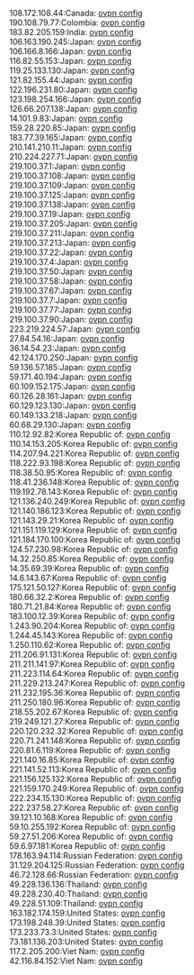 108.172.108.44:Canada: [ovpn config](vpn/108_172_108_44.ovpn)  
190.108.79.77:Colombia: [ovpn config](vpn/190_108_79_77.ovpn)  
183.82.205.159:India: [ovpn config](vpn/183_82_205_159.ovpn)  
106.163.190.245:Japan: [ovpn config](vpn/106_163_190_245.ovpn)  
106.166.8.166:Japan: [ovpn config](vpn/106_166_8_166.ovpn)  
116.82.55.153:Japan: [ovpn config](vpn/116_82_55_153.ovpn)  
119.25.133.130:Japan: [ovpn config](vpn/119_25_133_130.ovpn)  
121.82.155.44:Japan: [ovpn config](vpn/121_82_155_44.ovpn)  
122.196.231.80:Japan: [ovpn config](vpn/122_196_231_80.ovpn)  
123.198.254.166:Japan: [ovpn config](vpn/123_198_254_166.ovpn)  
126.66.207.138:Japan: [ovpn config](vpn/126_66_207_138.ovpn)  
14.101.9.83:Japan: [ovpn config](vpn/14_101_9_83.ovpn)  
159.28.220.85:Japan: [ovpn config](vpn/159_28_220_85.ovpn)  
183.77.39.165:Japan: [ovpn config](vpn/183_77_39_165.ovpn)  
210.141.210.11:Japan: [ovpn config](vpn/210_141_210_11.ovpn)  
210.224.227.71:Japan: [ovpn config](vpn/210_224_227_71.ovpn)  
219.100.37.1:Japan: [ovpn config](vpn/219_100_37_1.ovpn)  
219.100.37.108:Japan: [ovpn config](vpn/219_100_37_108.ovpn)  
219.100.37.109:Japan: [ovpn config](vpn/219_100_37_109.ovpn)  
219.100.37.125:Japan: [ovpn config](vpn/219_100_37_125.ovpn)  
219.100.37.138:Japan: [ovpn config](vpn/219_100_37_138.ovpn)  
219.100.37.19:Japan: [ovpn config](vpn/219_100_37_19.ovpn)  
219.100.37.205:Japan: [ovpn config](vpn/219_100_37_205.ovpn)  
219.100.37.211:Japan: [ovpn config](vpn/219_100_37_211.ovpn)  
219.100.37.213:Japan: [ovpn config](vpn/219_100_37_213.ovpn)  
219.100.37.22:Japan: [ovpn config](vpn/219_100_37_22.ovpn)  
219.100.37.4:Japan: [ovpn config](vpn/219_100_37_4.ovpn)  
219.100.37.50:Japan: [ovpn config](vpn/219_100_37_50.ovpn)  
219.100.37.58:Japan: [ovpn config](vpn/219_100_37_58.ovpn)  
219.100.37.67:Japan: [ovpn config](vpn/219_100_37_67.ovpn)  
219.100.37.7:Japan: [ovpn config](vpn/219_100_37_7.ovpn)  
219.100.37.77:Japan: [ovpn config](vpn/219_100_37_77.ovpn)  
219.100.37.90:Japan: [ovpn config](vpn/219_100_37_90.ovpn)  
223.219.224.57:Japan: [ovpn config](vpn/223_219_224_57.ovpn)  
27.84.54.16:Japan: [ovpn config](vpn/27_84_54_16.ovpn)  
36.14.54.23:Japan: [ovpn config](vpn/36_14_54_23.ovpn)  
42.124.170.250:Japan: [ovpn config](vpn/42_124_170_250.ovpn)  
59.136.57.185:Japan: [ovpn config](vpn/59_136_57_185.ovpn)  
59.171.40.194:Japan: [ovpn config](vpn/59_171_40_194.ovpn)  
60.109.152.175:Japan: [ovpn config](vpn/60_109_152_175.ovpn)  
60.126.28.161:Japan: [ovpn config](vpn/60_126_28_161.ovpn)  
60.129.123.130:Japan: [ovpn config](vpn/60_129_123_130.ovpn)  
60.149.133.218:Japan: [ovpn config](vpn/60_149_133_218.ovpn)  
60.68.29.130:Japan: [ovpn config](vpn/60_68_29_130.ovpn)  
110.12.92.82:Korea Republic of: [ovpn config](vpn/110_12_92_82.ovpn)  
110.14.153.205:Korea Republic of: [ovpn config](vpn/110_14_153_205.ovpn)  
114.207.94.221:Korea Republic of: [ovpn config](vpn/114_207_94_221.ovpn)  
118.222.93.198:Korea Republic of: [ovpn config](vpn/118_222_93_198.ovpn)  
118.38.50.95:Korea Republic of: [ovpn config](vpn/118_38_50_95.ovpn)  
118.41.236.148:Korea Republic of: [ovpn config](vpn/118_41_236_148.ovpn)  
119.192.78.143:Korea Republic of: [ovpn config](vpn/119_192_78_143.ovpn)  
121.136.240.249:Korea Republic of: [ovpn config](vpn/121_136_240_249.ovpn)  
121.140.186.123:Korea Republic of: [ovpn config](vpn/121_140_186_123.ovpn)  
121.143.29.21:Korea Republic of: [ovpn config](vpn/121_143_29_21.ovpn)  
121.151.119.129:Korea Republic of: [ovpn config](vpn/121_151_119_129.ovpn)  
121.184.170.100:Korea Republic of: [ovpn config](vpn/121_184_170_100.ovpn)  
124.57.230.98:Korea Republic of: [ovpn config](vpn/124_57_230_98.ovpn)  
14.32.250.85:Korea Republic of: [ovpn config](vpn/14_32_250_85.ovpn)  
14.35.69.39:Korea Republic of: [ovpn config](vpn/14_35_69_39.ovpn)  
14.6.143.67:Korea Republic of: [ovpn config](vpn/14_6_143_67.ovpn)  
175.121.50.127:Korea Republic of: [ovpn config](vpn/175_121_50_127.ovpn)  
180.66.32.2:Korea Republic of: [ovpn config](vpn/180_66_32_2.ovpn)  
180.71.21.84:Korea Republic of: [ovpn config](vpn/180_71_21_84.ovpn)  
183.100.12.39:Korea Republic of: [ovpn config](vpn/183_100_12_39.ovpn)  
1.243.90.204:Korea Republic of: [ovpn config](vpn/1_243_90_204.ovpn)  
1.244.45.143:Korea Republic of: [ovpn config](vpn/1_244_45_143.ovpn)  
1.250.110.62:Korea Republic of: [ovpn config](vpn/1_250_110_62.ovpn)  
211.206.91.131:Korea Republic of: [ovpn config](vpn/211_206_91_131.ovpn)  
211.211.141.97:Korea Republic of: [ovpn config](vpn/211_211_141_97.ovpn)  
211.223.114.64:Korea Republic of: [ovpn config](vpn/211_223_114_64.ovpn)  
211.229.213.247:Korea Republic of: [ovpn config](vpn/211_229_213_247.ovpn)  
211.232.195.36:Korea Republic of: [ovpn config](vpn/211_232_195_36.ovpn)  
211.250.180.96:Korea Republic of: [ovpn config](vpn/211_250_180_96.ovpn)  
218.55.202.67:Korea Republic of: [ovpn config](vpn/218_55_202_67.ovpn)  
219.249.121.27:Korea Republic of: [ovpn config](vpn/219_249_121_27.ovpn)  
220.120.232.32:Korea Republic of: [ovpn config](vpn/220_120_232_32.ovpn)  
220.71.241.148:Korea Republic of: [ovpn config](vpn/220_71_241_148.ovpn)  
220.81.6.119:Korea Republic of: [ovpn config](vpn/220_81_6_119.ovpn)  
221.140.16.85:Korea Republic of: [ovpn config](vpn/221_140_16_85.ovpn)  
221.141.52.113:Korea Republic of: [ovpn config](vpn/221_141_52_113.ovpn)  
221.156.125.132:Korea Republic of: [ovpn config](vpn/221_156_125_132.ovpn)  
221.159.170.249:Korea Republic of: [ovpn config](vpn/221_159_170_249.ovpn)  
222.234.15.130:Korea Republic of: [ovpn config](vpn/222_234_15_130.ovpn)  
222.237.58.27:Korea Republic of: [ovpn config](vpn/222_237_58_27.ovpn)  
39.121.10.168:Korea Republic of: [ovpn config](vpn/39_121_10_168.ovpn)  
59.10.255.192:Korea Republic of: [ovpn config](vpn/59_10_255_192.ovpn)  
59.27.51.206:Korea Republic of: [ovpn config](vpn/59_27_51_206.ovpn)  
59.6.97.181:Korea Republic of: [ovpn config](vpn/59_6_97_181.ovpn)  
178.163.94.114:Russian Federation: [ovpn config](vpn/178_163_94_114.ovpn)  
31.129.204.125:Russian Federation: [ovpn config](vpn/31_129_204_125.ovpn)  
46.72.128.66:Russian Federation: [ovpn config](vpn/46_72_128_66.ovpn)  
49.228.136.136:Thailand: [ovpn config](vpn/49_228_136_136.ovpn)  
49.228.230.40:Thailand: [ovpn config](vpn/49_228_230_40.ovpn)  
49.228.51.109:Thailand: [ovpn config](vpn/49_228_51_109.ovpn)  
163.182.174.159:United States: [ovpn config](vpn/163_182_174_159.ovpn)  
173.198.248.39:United States: [ovpn config](vpn/173_198_248_39.ovpn)  
173.233.73.3:United States: [ovpn config](vpn/173_233_73_3.ovpn)  
73.181.136.203:United States: [ovpn config](vpn/73_181_136_203.ovpn)  
117.2.205.200:Viet Nam: [ovpn config](vpn/117_2_205_200.ovpn)  
42.116.84.152:Viet Nam: [ovpn config](vpn/42_116_84_152.ovpn)  
